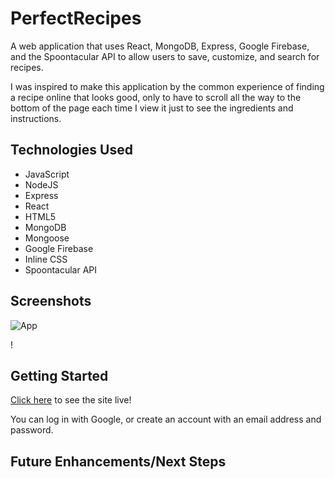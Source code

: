 # PerfectRecipes

A web application that uses React, MongoDB, Express, Google Firebase, and the Spoontacular API to allow users to save, customize, and search for recipes.

I was inspired to make this application by the common experience of finding a recipe online that looks good, only to have to scroll all the way to the bottom of the page each time I view it just to see the ingredients and instructions.

## Technologies Used

- JavaScript
- NodeJS
- Express
- React
- HTML5
- MongoDB
- Mongoose
- Google Firebase
- Inline CSS
- Spoontacular API

## Screenshots

![App](#)

!

## Getting Started

[Click here](#) to see the site live!

You can log in with Google, or create an account with an email address and password.

## Future Enhancements/Next Steps
